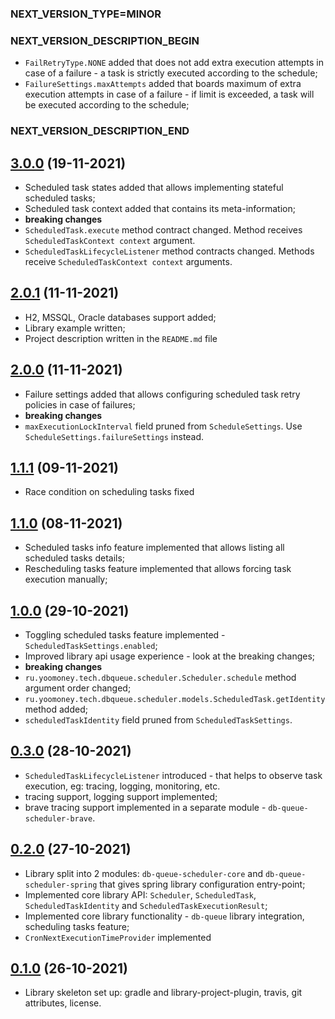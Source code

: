 ### NEXT_VERSION_TYPE=MINOR
### NEXT_VERSION_DESCRIPTION_BEGIN
* `FailRetryType.NONE` added that does not add extra execution attempts in case of a failure - 
  a task is strictly executed according to the schedule;
* `FailureSettings.maxAttempts` added that boards maximum of extra execution attempts in case of a failure - 
  if limit is exceeded, a task will be executed according to the schedule;
### NEXT_VERSION_DESCRIPTION_END
## [3.0.0]() (19-11-2021)

* Scheduled task states added that allows implementing stateful scheduled tasks;
* Scheduled task context added that contains its meta-information;
* **breaking changes**
* `ScheduledTask.execute` method contract changed. Method receives `ScheduledTaskContext context` argument.
* `ScheduledTaskLifecycleListener` method contracts changed. Methods receive `ScheduledTaskContext context` arguments.

## [2.0.1](https://github.com/yoomoney/db-queue-scheduler/pull/10) (11-11-2021)

* H2, MSSQL, Oracle databases support added;
* Library example written;
* Project description written in the `README.md` file

## [2.0.0](https://github.com/yoomoney/db-queue-scheduler/pull/9) (11-11-2021)

* Failure settings added that allows configuring scheduled task retry policies in case of failures;
* **breaking changes**
* `maxExecutionLockInterval` field pruned from `ScheduleSettings`. Use `ScheduleSettings.failureSettings` instead.

## [1.1.1](https://github.com/yoomoney/db-queue-scheduler/pull/8) (09-11-2021)

* Race condition on scheduling tasks fixed

## [1.1.0](https://github.com/yoomoney/db-queue-scheduler/pull/6) (08-11-2021)

* Scheduled tasks info feature implemented that allows listing all scheduled tasks details;
* Rescheduling tasks feature implemented that allows forcing task execution manually;

## [1.0.0](https://github.com/yoomoney/db-queue-scheduler/pull/5) (29-10-2021)

* Toggling scheduled tasks feature implemented - `ScheduledTaskSettings.enabled`;
* Improved library api usage experience - look at the breaking changes;
* **breaking changes**
* `ru.yoomoney.tech.dbqueue.scheduler.Scheduler.schedule` method argument order changed;
* `ru.yoomoney.tech.dbqueue.scheduler.models.ScheduledTask.getIdentity` method added;
* `scheduledTaskIdentity` field pruned from `ScheduledTaskSettings`.

## [0.3.0](https://github.com/yoomoney/db-queue-scheduler/pull/4) (28-10-2021)

* `ScheduledTaskLifecycleListener` introduced - that helps to observe task execution, eg: tracing, logging, monitoring, etc.
* tracing support, logging support implemented;
* brave tracing support implemented in a separate module - `db-queue-scheduler-brave`.

## [0.2.0](https://github.com/yoomoney/db-queue-scheduler/pull/2) (27-10-2021)

* Library split into 2 modules: `db-queue-scheduler-core` and `db-queue-scheduler-spring` that gives spring library
configuration entry-point;
* Implemented core library API: `Scheduler`, `ScheduledTask`, `ScheduledTaskIdentity` and `ScheduledTaskExecutionResult`;
* Implemented core library functionality - `db-queue` library integration, scheduling tasks feature;
* `CronNextExecutionTimeProvider` implemented

## [0.1.0](https://github.com/yoomoney/db-queue-scheduler/pull/1) (26-10-2021)

* Library skeleton set up: gradle and library-project-plugin, travis, git attributes, license.